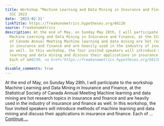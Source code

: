 ```yaml
---
title: Workshop “Machine Learning and Data Mining in Insurance and Finance ” at the
  SSC 2023
date: '2023-02-21'
linkTitle: https://freakonometrics.hypotheses.org/66110
source: Freakonometrics
description: At the end of May, on Sunday May 28th, I will participate to the workshop
  Machine Learning and Data Mining in Insurance and Finance, at the Statistical Society
  of Canada Annual Meeting Machine learning and data mining are hot research topics
  in insurance and finance and are heavily used in the industry of insurance and finance
  as well. In this workshop, the four invited speakers will introduce methods of machine
  learning and data mining and discuss their applications in insurance and finance.
  Each of &#8230; <a href="https://freakonometrics.hypotheses.org/66110" class="more-link">Continue
  ...
disable_comments: true
---
```

At the end of May, on Sunday May 28th, I will participate to the workshop Machine Learning and Data Mining in Insurance and Finance, at the Statistical Society of Canada Annual Meeting Machine learning and data mining are hot research topics in insurance and finance and are heavily used in the industry of insurance and finance as well. In this workshop, the four invited speakers will introduce methods of machine learning and data mining and discuss their applications in insurance and finance. Each of &#8230; <a href="https://freakonometrics.hypotheses.org/66110" class="more-link">Continue ...